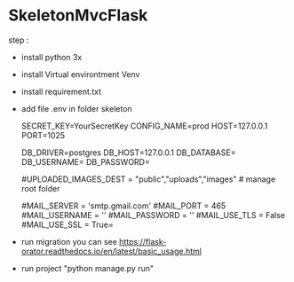 # SkeletonMvcFlask

step :
- install python 3x
- install Virtual environtment Venv
- install requirement.txt
- add file .env in folder skeleton 

  SECRET_KEY=YourSecretKey
  CONFIG_NAME=prod
  HOST=127.0.0.1
  PORT=1025

  DB_DRIVER=postgres
  DB_HOST=127.0.0.1
  DB_DATABASE=
  DB_USERNAME=
  DB_PASSWORD=

  #UPLOADED_IMAGES_DEST = "public","uploads","images" # manage root folder

  #MAIL_SERVER = 'smtp.gmail.com'
  #MAIL_PORT = 465
  #MAIL_USERNAME = ''
  #MAIL_PASSWORD = ''
  #MAIL_USE_TLS = False
  #MAIL_USE_SSL = True=
  
- run migration you can see https://flask-orator.readthedocs.io/en/latest/basic_usage.html
- run project "python manage.py run"




